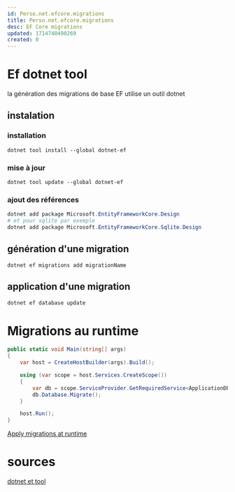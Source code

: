 ```yaml
---
id: Perso.net.efcore.migrations
title: Perso.net.efcore.migrations
desc: EF Core migrations
updated: 1714740490269
created: 0
---
```

# Ef dotnet tool

la génération des migrations de base EF utilise un outil dotnet 

## instalation 

### installation
```
dotnet tool install --global dotnet-ef
```

### mise à jour 

```
dotnet tool update --global dotnet-ef
```

### ajout des références

```powershell
dotnet add package Microsoft.EntityFrameworkCore.Design
# et pour sqlite par exemple
dotnet add package Microsoft.EntityFrameworkCore.Sqlite.Design
```

## génération d'une migration

```
dotnet ef migrations add migrationName
```

## application d'une migration

```powershell
dotnet ef database update
```

# Migrations au runtime 

```c#
public static void Main(string[] args)
{
    var host = CreateHostBuilder(args).Build();

    using (var scope = host.Services.CreateScope())
    {
        var db = scope.ServiceProvider.GetRequiredService<ApplicationDbContext>();
        db.Database.Migrate();
    }

    host.Run();
}
```
[Apply migrations at runtime](https://learn.microsoft.com/en-us/ef/core/managing-schemas/migrations/applying?tabs=dotnet-core-cli#apply-migrations-at-runtime)


# sources

[dotnet et tool](https://learn.microsoft.com/en-us/ef/core/cli/dotnet)
